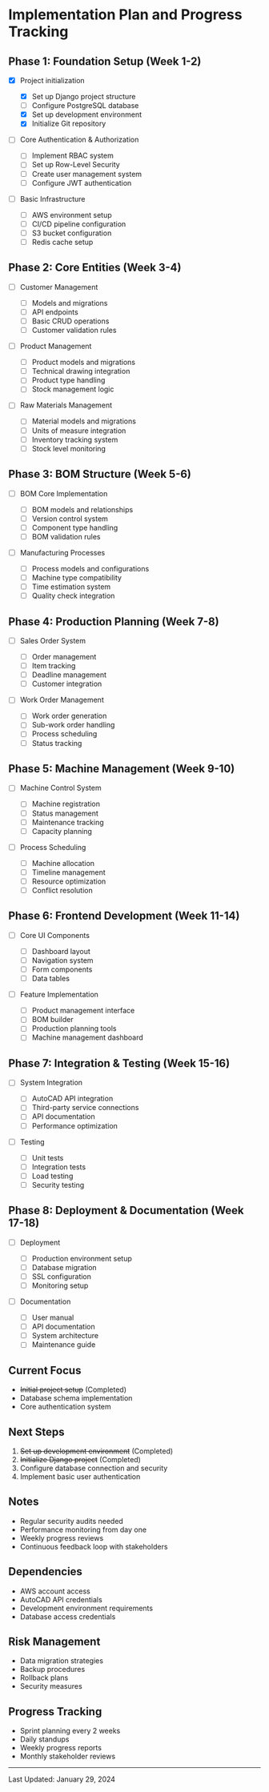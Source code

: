 # Implementation Plan and Progress Tracking

## Phase 1: Foundation Setup (Week 1-2)

- [x] Project initialization

  - [x] Set up Django project structure
  - [ ] Configure PostgreSQL database
  - [x] Set up development environment
  - [x] Initialize Git repository

- [ ] Core Authentication & Authorization

  - [ ] Implement RBAC system
  - [ ] Set up Row-Level Security
  - [ ] Create user management system
  - [ ] Configure JWT authentication

- [ ] Basic Infrastructure
  - [ ] AWS environment setup
  - [ ] CI/CD pipeline configuration
  - [ ] S3 bucket configuration
  - [ ] Redis cache setup

## Phase 2: Core Entities (Week 3-4)

- [ ] Customer Management

  - [ ] Models and migrations
  - [ ] API endpoints
  - [ ] Basic CRUD operations
  - [ ] Customer validation rules

- [ ] Product Management

  - [ ] Product models and migrations
  - [ ] Technical drawing integration
  - [ ] Product type handling
  - [ ] Stock management logic

- [ ] Raw Materials Management
  - [ ] Material models and migrations
  - [ ] Units of measure integration
  - [ ] Inventory tracking system
  - [ ] Stock level monitoring

## Phase 3: BOM Structure (Week 5-6)

- [ ] BOM Core Implementation

  - [ ] BOM models and relationships
  - [ ] Version control system
  - [ ] Component type handling
  - [ ] BOM validation rules

- [ ] Manufacturing Processes
  - [ ] Process models and configurations
  - [ ] Machine type compatibility
  - [ ] Time estimation system
  - [ ] Quality check integration

## Phase 4: Production Planning (Week 7-8)

- [ ] Sales Order System

  - [ ] Order management
  - [ ] Item tracking
  - [ ] Deadline management
  - [ ] Customer integration

- [ ] Work Order Management
  - [ ] Work order generation
  - [ ] Sub-work order handling
  - [ ] Process scheduling
  - [ ] Status tracking

## Phase 5: Machine Management (Week 9-10)

- [ ] Machine Control System

  - [ ] Machine registration
  - [ ] Status management
  - [ ] Maintenance tracking
  - [ ] Capacity planning

- [ ] Process Scheduling
  - [ ] Machine allocation
  - [ ] Timeline management
  - [ ] Resource optimization
  - [ ] Conflict resolution

## Phase 6: Frontend Development (Week 11-14)

- [ ] Core UI Components

  - [ ] Dashboard layout
  - [ ] Navigation system
  - [ ] Form components
  - [ ] Data tables

- [ ] Feature Implementation
  - [ ] Product management interface
  - [ ] BOM builder
  - [ ] Production planning tools
  - [ ] Machine management dashboard

## Phase 7: Integration & Testing (Week 15-16)

- [ ] System Integration

  - [ ] AutoCAD API integration
  - [ ] Third-party service connections
  - [ ] API documentation
  - [ ] Performance optimization

- [ ] Testing
  - [ ] Unit tests
  - [ ] Integration tests
  - [ ] Load testing
  - [ ] Security testing

## Phase 8: Deployment & Documentation (Week 17-18)

- [ ] Deployment

  - [ ] Production environment setup
  - [ ] Database migration
  - [ ] SSL configuration
  - [ ] Monitoring setup

- [ ] Documentation
  - [ ] User manual
  - [ ] API documentation
  - [ ] System architecture
  - [ ] Maintenance guide

## Current Focus

- ~~Initial project setup~~ (Completed)
- Database schema implementation
- Core authentication system

## Next Steps

1. ~~Set up development environment~~ (Completed)
2. ~~Initialize Django project~~ (Completed)
3. Configure database connection and security
4. Implement basic user authentication

## Notes

- Regular security audits needed
- Performance monitoring from day one
- Weekly progress reviews
- Continuous feedback loop with stakeholders

## Dependencies

- AWS account access
- AutoCAD API credentials
- Development environment requirements
- Database access credentials

## Risk Management

- Data migration strategies
- Backup procedures
- Rollback plans
- Security measures

## Progress Tracking

- Sprint planning every 2 weeks
- Daily standups
- Weekly progress reports
- Monthly stakeholder reviews

---

Last Updated: January 29, 2024
